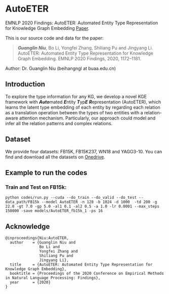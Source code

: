 # AutoETER
EMNLP 2020 Findings: AutoETER: Automated Entity Type Representation for Knowledge Graph Embedding [Paper](https://www.aclweb.org/anthology/2020.findings-emnlp.105.pdf).

This is our source code and data for the paper:
>***Guanglin Niu***, Bo Li, Yongfei Zhang, Shiliang Pu and Jingyang Li. AutoETER: Automated Entity Type Representation for Knowledge Graph Embedding. EMNLP 2020 Findings, 2020, 1172–1181.

Author: Dr. Guanglin Niu (beihangngl at buaa.edu.cn)

## Introduction
To explore the type information for any KG, we develop a novel KGE framework with ***Auto***mated ***E***ntity ***T***yp***E*** ***R***epresentation (AutoETER), which learns the latent type embedding of each entity by regarding each relation as a translation operation between the types of two entities with a relation-aware attention mechanism. Particularly, our approach could model and infer all the relation patterns and complex relations. 

## Dataset
We provide four datasets: FB15K, FB15K237, WN18 and YAGO3-10. You can find and download all the datasets on [Onedrive](https://1drv.ms/u/s!AjhjEjaTE0SbbceogcmdwSu9ME?e=zfw6sN).

## Example to run the codes
### Train and Test on FB15k: 
    python codes/run.py --cuda --do_train --do_valid --do_test --data_path/FB15k --model AutoETER -n 128 -b 1024 -d 1000  -td 200 -g 22.0 -gt 7.0 -gp 5.0 -al1 0.1 -al2 0.5 -a 1.0 -lr 0.0001 --max_steps 150000 -save models/AutoETER_fb15k_1 -ps 16
    
## Acknowledge
    @inproceedings{Niu:AutoETER,
      author    = {Guanglin Niu and
                   Bo Li and
                   Yongfei Zhang and
                   Shiliang Pu and
                   Jingyang Li},
      title     = {AutoETER: Automated Entity Type Representation for Knowledge Graph Embedding},
      booktitle = {Proceedings of the 2020 Conference on Empirical Methods in Natural Language Processing: Findings},
      year      = {2020}
    }
